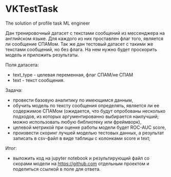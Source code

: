 # VKTestTask
The solution of profile task ML engineer

Дан тренировочный датасет с текстами сообщений из мессенджера на английском языке. Для каждого из них проставлен флаг того, является ли сообщение СПАМом.
Так же дан тестовый датасет с такими же текстами сообщений, но без флага. На нем нужно будет проскорить модель и приложить результаты.

Поля датасета:
+ text_type - целевая переменная, флаг СПАМ/не СПАМ
+ text - текст сообщения.

Задача:
+ провести базовую аналитику по имеющимся данным,
+ обучить модель по тексту сообщения определять, является ли ее содержимое СПАМом (ожидается, что будут опробованы несколько подходов, из которых аргументированно выбирается наилучший; можно использовать любую библиотеку или фреймворк),
+ целевой метрикой при оценке работы модели будет ROC-AUC score,
+ произвести скоринг лучшей моделью тестовых данных, а результат записать в csv-файл в виде таблицы с колонками score и text;

Итог:
* выложить код на jupyter notebook и результирующий файл со скорами модели на https://github.com отдельным проектом и поделиться ссылкой в поле для ответа.
